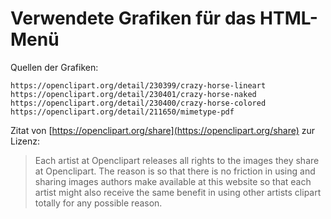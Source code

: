 # Verwendete Grafiken für das HTML-Menü

Quellen der Grafiken:

    https://openclipart.org/detail/230399/crazy-horse-lineart
    https://openclipart.org/detail/230401/crazy-horse-naked
    https://openclipart.org/detail/230400/crazy-horse-colored
    https://openclipart.org/detail/211650/mimetype-pdf

Zitat von [https://openclipart.org/share](https://openclipart.org/share) zur Lizenz:

> Each artist at Openclipart releases all rights to the images they share at Openclipart. The reason is so that there is no friction in using and sharing images authors make available at this website so that each artist might also receive the same benefit in using other artists clipart totally for any possible reason.

